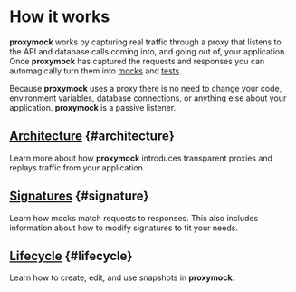 # How it works

**proxymock** works by capturing real traffic through a proxy that listens to the API and database calls coming into, and going out of, your application. Once **proxymock** has captured the requests and responses you can automagically turn them into [mocks](/reference/glossary.md#mock) and [tests](/reference/glossary.md#test).

Because **proxymock** uses a proxy there is no need to change your code, environment variables, database connections, or anything else about your application. **proxymock** is a passive listener.

## [Architecture](./architecture.md) {#architecture}

Learn more about how **proxymock** introduces transparent proxies and replays traffic from your application.

## [Signatures](./signature.md) {#signature}

Learn how mocks match requests to responses. This also includes information about how to modify signatures to fit your needs.

## [Lifecycle](./lifecycle.md) {#lifecycle}

Learn how to create, edit, and use snapshots in **proxymock**.
